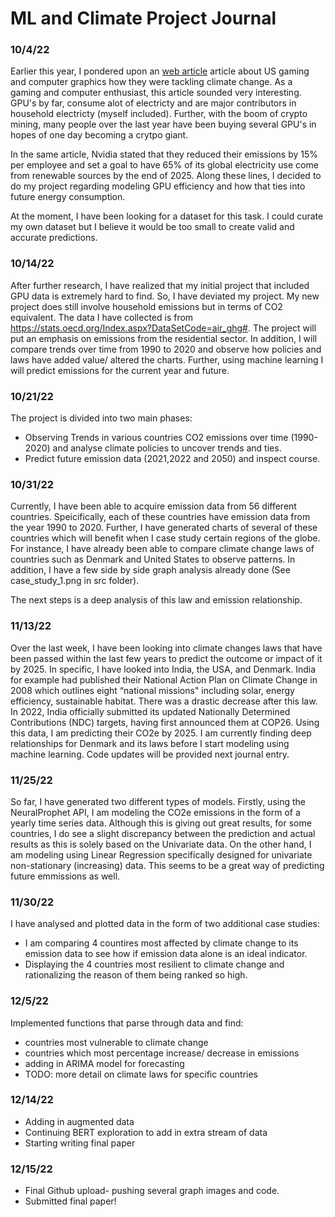 # ML and Climate Project Journal


### 10/4/22

Earlier this year, I pondered upon an [web article](https://sustainabilitymag.com/esg/how-nvidia-fighting-climate-change-omniverse) article about US gaming and computer graphics how they were tackling climate change. As a gaming and computer enthusiast, this article sounded very interesting. GPU's by far, consume alot of electricty and are major contributors in household electricty (myself included). Further, with the boom of crypto mining, many people over the last year have been buying several GPU's in hopes of one day becoming a crytpo giant. 

In the same article, Nvidia stated that they reduced their emissions by 15% per employee and set a goal to have 65% of its global electricity use come from renewable sources by the end of 2025. Along these lines, I decided to do my project regarding modeling GPU efficiency and how that ties into future energy consumption.

At the moment, I have been looking for a dataset for this task. I could curate my own dataset but I believe it would be too small to create valid and accurate predictions.

### 10/14/22 

After further research, I have realized that my initial project that included GPU data is extremely hard to find. So, I have deviated my project. My new project does still involve household emissions but in terms of CO2 equivalent. The data I have collected is from https://stats.oecd.org/Index.aspx?DataSetCode=air_ghg#. The project will put an emphasis on emissions from the residential sector. In addition, I will compare trends over time from 1990 to 2020 and observe how policies and laws have added value/ altered the charts. Further, using machine learning I will predict emissions for the current year and future.

### 10/21/22

The project is divided into two main phases: 
- Observing Trends in various countries CO2 emissions over time (1990-2020) and analyse climate policies to uncover trends and ties.
- Predict future emission data (2021,2022 and 2050) and inspect course.

### 10/31/22

Currently, I have been able to acquire emission data from 56 different countries. Speicifically, each of these countries have emission data from the year 1990 to 2020.
Further, I have generated charts of several of these countries which will benefit when I case study certain regions of the globe. For instance, I have already been able to compare climate change laws of countries such as Denmark and United States to observe patterns. In addition, I have a few side by side graph analysis already done (See case_study_1.png in src folder). 

The next steps is a deep analysis of this law and emission relationship. 

### 11/13/22

Over the last week, I have been looking into climate changes laws that have been passed within the last few years to predict the outcome or impact of it by 2025. In specific, I have looked into India, the USA, and Denmark. India for example had published their National Action Plan on Climate Change in 2008 which outlines eight “national missions" including solar, energy efficiency, sustainable habitat. There was a drastic decrease after this law. In 2022, India officially submitted its updated Nationally Determined Contributions (NDC) targets, having first announced them at COP26. Using this data, I am predicting their CO2e by 2025. I am currently finding deep relationships for Denmark and its laws before I start modeling using machine learning. Code updates will be provided next journal entry.

### 11/25/22

So far, I have generated two different types of models. Firstly, using the NeuralProphet API, I am modeling the CO2e emissions in the form of a yearly time series data. Although this is giving out great results, for some countries, I do see a slight discrepancy between the prediction and actual results as this is solely based on the Univariate data. On the other hand, I am modeling using Linear Regression specifically designed for univariate non-stationary (increasing) data. This seems to be a great way of predicting future emmissions as well.


### 11/30/22

I have analysed and plotted data in the form of two additional case studies:
 - I am comparing 4 countires most affected by climate change to its emission data to see how if emission data alone is an ideal indicator.
 - Displaying the 4 countries most resilient to climate change and rationalizing the reason of them being ranked so high.


### 12/5/22

Implemented functions that parse through data and find:
- countries most vulnerable to climate change
- countries which most percentage increase/ decrease in emissions
- adding in ARIMA model for forecasting
- TODO: more detail on climate laws for specific countries

### 12/14/22

- Adding in augmented data
- Continuing BERT exploration to add in extra stream of data
- Starting writing final paper 


### 12/15/22
- Final Github upload- pushing several graph images and code.
- Submitted final paper!
